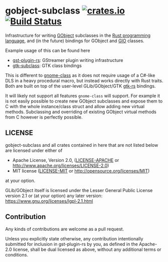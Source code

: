 # gobject-subclass [![crates.io](https://img.shields.io/crates/v/gobject-subclass.svg)](https://crates.io/crates/gobject-subclass) [![Build Status](https://travis-ci.org/sdroege/gobject-subclass.svg?branch=master)](https://travis-ci.org/sdroege/gobject-subclass)

Infrastructure for writing [GObject](https://developer.gnome.org/gobject/stable/)
subclasses in the [Rust programming language](https://www.rust-lang.org/), and (in the future)
bindings for GObject and [GIO](https://developer.gnome.org/gio/stable/)
classes.

Example usage of this can be found here

 * [gst-plugin-rs](https://github.com/sdroege/gst-plugin-rs): GStreamer plugin
   writing infrastructure
 * [gtk-subclass](https://github.com/sdroege/gtk-subclass): GTK class bindings

This is different to [gnome-class](https://gitlab.gnome.org/federico/gnome-class)
as it does not require usage of a C#-like DLS in a heavy procedural macro, but
instead works directly with Rust traits. Both are built on top of the
user-level GLib/GObject/GTK [gtk-rs](http://www.gtk-rs.org) bindings.

It will likely not support all features `gnome-class` will support. For
example it is not easily possible to create new GObject subclasses and expose
them to C with the whole instance/class struct and allow adding new virtual
methods. Subclassing and overriding of existing GObject virtual methods from C
however is perfectly possible.

## LICENSE

gobject-subclass and all crates contained in here that are not listed below are
licensed under either of

 * Apache License, Version 2.0, ([LICENSE-APACHE](LICENSE-APACHE) or
   http://www.apache.org/licenses/LICENSE-2.0)
 * MIT license ([LICENSE-MIT](LICENSE-MIT) or
   http://opensource.org/licenses/MIT)

at your option.

GLib/GObject itself is licensed under the Lesser General Public License version
2.1 or (at your option) any later version:
https://www.gnu.org/licenses/lgpl-2.1.html

## Contribution

Any kinds of contributions are welcome as a pull request.

Unless you explicitly state otherwise, any contribution intentionally submitted
for inclusion in gst-plugin-rs by you, as defined in the Apache-2.0 license, shall be
dual licensed as above, without any additional terms or conditions.
